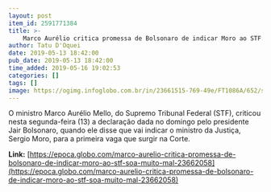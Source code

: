 ```yaml
---
layout: post
item_id: 2591771384
title: >-
    Marco Aurélio critica promessa de Bolsonaro de indicar Moro ao STF: "Soa muito mal"
author: Tatu D'Oquei
date: 2019-05-13 18:42:00
pub_date: 2019-05-13 18:42:00
time_added: 2019-05-16 19:02:53
categories: []
tags: []
image: https://ogimg.infoglobo.com.br/in/23661515-769-49e/FT1086A/652/sft-indulto-temer-.jpg
---
```


O ministro Marco Aurélio Mello, do Supremo Tribunal Federal (STF), criticou nesta segunda-feira (13) a declaração dada no domingo pelo presidente Jair Bolsonaro, quando ele disse que vai indicar o ministro da Justiça, Sergio Moro, para a primeira vaga que surgir na Corte.

**Link:** [https://epoca.globo.com/marco-aurelio-critica-promessa-de-bolsonaro-de-indicar-moro-ao-stf-soa-muito-mal-23662058](https://epoca.globo.com/marco-aurelio-critica-promessa-de-bolsonaro-de-indicar-moro-ao-stf-soa-muito-mal-23662058)

